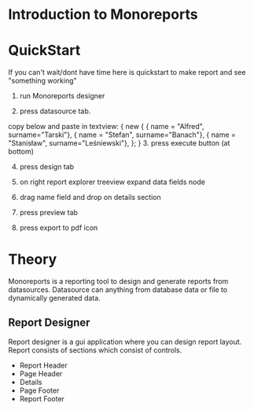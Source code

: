 Introduction to Monoreports
================


QuickStart
================
If you can't wait/dont have time here is quickstart to make report and see "something working"

1. run Monoreports designer

2. press datasource tab.

copy below and paste in textview:
{
 new { 
	{ name = "Alfred", surname="Tarski"},
	{ name = "Stefan", surname="Banach"},
	{ name = "Stanisław", surname="Leśniewski"},
 };
}
3. press execute button (at bottom)

4. press design tab

5. on right report explorer treeview expand data fields node

6. drag name field and drop on details section

7. press preview tab

8. press export to pdf icon


Theory
================

Monoreports is a reporting tool to design and generate reports from datasources. Datasource can anything from database data or file to dynamically generated data.

Report Designer
---------------
Report designer is a gui application where you can design report layout. Report consists of sections which consist of controls.

- Report Header
- Page Header
- Details
- Page Footer
- Report Footer





